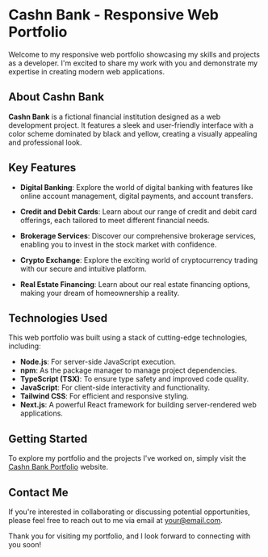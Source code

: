 # Cashn Bank - Responsive Web Portfolio

Welcome to my responsive web portfolio showcasing my skills and projects as a developer. I'm excited to share my work with you and demonstrate my expertise in creating modern web applications.

## About Cashn Bank

**Cashn Bank** is a fictional financial institution designed as a web development project. It features a sleek and user-friendly interface with a color scheme dominated by black and yellow, creating a visually appealing and professional look.

## Key Features

- **Digital Banking**: Explore the world of digital banking with features like online account management, digital payments, and account transfers.

- **Credit and Debit Cards**: Learn about our range of credit and debit card offerings, each tailored to meet different financial needs.

- **Brokerage Services**: Discover our comprehensive brokerage services, enabling you to invest in the stock market with confidence.

- **Crypto Exchange**: Explore the exciting world of cryptocurrency trading with our secure and intuitive platform.

- **Real Estate Financing**: Learn about our real estate financing options, making your dream of homeownership a reality.

## Technologies Used

This web portfolio was built using a stack of cutting-edge technologies, including:

- **Node.js**: For server-side JavaScript execution.
- **npm**: As the package manager to manage project dependencies.
- **TypeScript (TSX)**: To ensure type safety and improved code quality.
- **JavaScript**: For client-side interactivity and functionality.
- **Tailwind CSS**: For efficient and responsive styling.
- **Next.js**: A powerful React framework for building server-rendered web applications.

## Getting Started

To explore my portfolio and the projects I've worked on, simply visit the [Cashn Bank Portfolio](#) website.

## Contact Me

If you're interested in collaborating or discussing potential opportunities, please feel free to reach out to me via email at [your@email.com](mailto:your@email.com).

Thank you for visiting my portfolio, and I look forward to connecting with you soon!
